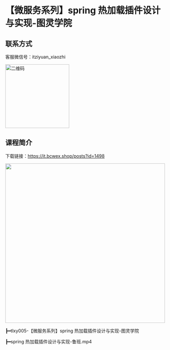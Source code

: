# 【微服务系列】spring 热加载插件设计与实现-图灵学院

## 联系方式

客服微信号：itziyuan_xiaozhi

<img src="https://ziyuanyun.oss-cn-guangzhou.aliyuncs.com/common/20240614073449/666b82192834a.jpg" width="200" height="200" alt="二维码">

## 课程简介

下载链接：https://it.bcwex.shop/posts?id=1498

<img src="https://ziyuanyun.oss-cn-guangzhou.aliyuncs.com/yun/20240515224314/6644ca029c8bb.jpg" width="500" alt="">

  ┣━tlxy005-【微服务系列】spring 热加载插件设计与实现-图灵学院

 ┣━spring 热加载插件设计与实现-鲁班.mp4

  